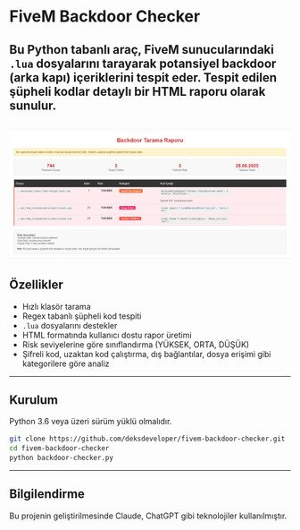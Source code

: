 # FiveM Backdoor Checker

Bu Python tabanlı araç, FiveM sunucularındaki `.lua` dosyalarını tarayarak potansiyel backdoor (arka kapı) içeriklerini tespit eder. Tespit edilen şüpheli kodlar detaylı bir HTML raporu olarak sunulur.
---
![Fotoğraf](image.png) 
---
## Özellikler

- Hızlı klasör tarama
- Regex tabanlı şüpheli kod tespiti
- `.lua` dosyalarını destekler
- HTML formatında kullanıcı dostu rapor üretimi
- Risk seviyelerine göre sınıflandırma (YÜKSEK, ORTA, DÜŞÜK)
- Şifreli kod, uzaktan kod çalıştırma, dış bağlantılar, dosya erişimi gibi kategorilere göre analiz

---

## Kurulum

Python 3.6 veya üzeri sürüm yüklü olmalıdır.

```bash
git clone https://github.com/deksdeveloper/fivem-backdoor-checker.git
cd fivem-backdoor-checker
python backdoor-checker.py
```
---

## Bilgilendirme
Bu projenin geliştirilmesinde Claude, ChatGPT gibi teknolojiler kullanılmıştır. 
